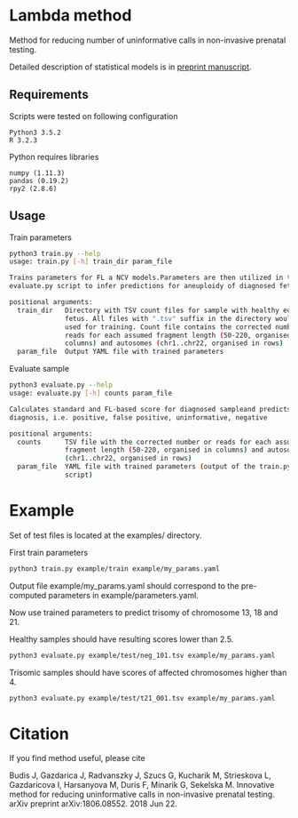 # Lambda method

Method for reducing number of uninformative calls in non-invasive prenatal testing.

Detailed description of statistical models is in [preprint manuscript](https://www.biorxiv.org/content/early/2018/06/22/353862).

## Requirements
Scripts were tested on following configuration
```
Python3 3.5.2
R 3.2.3
```

Python requires libraries
```
numpy (1.11.3)
pandas (0.19.2)
rpy2 (2.8.6)
```

## Usage

Train parameters
```bash
python3 train.py --help
usage: train.py [-h] train_dir param_file

Trains parameters for FL a NCV models.Parameters are then utilized in the
evaluate.py script to infer predictions for aneuploidy of diagnosed fetus

positional arguments:
  train_dir   Directory with TSV count files for sample with healthy euploid
              fetus. All files with ".tsv" suffix in the directory would be
              used for training. Count file contains the corrected number or
              reads for each assumed fragment length (50-220, organised in
              columns) and autosomes (chr1..chr22, organised in rows)
  param_file  Output YAML file with trained parameters

```

Evaluate sample
```bash
python3 evaluate.py --help
usage: evaluate.py [-h] counts param_file

Calculates standard and FL-based score for diagnosed sampleand predicts
diagnosis, i.e. positive, false positive, uninformative, negative

positional arguments:
  counts      TSV file with the corrected number or reads for each assumed
              fragment length (50-220, organised in columns) and autosomes
              (chr1..chr22, organised in rows)
  param_file  YAML file with trained parameters (output of the train.py
              script)

```

# Example

Set of test files is located at the examples/ directory.

First train parameters 
```bash
python3 train.py example/train example/my_params.yaml
```

Output file example/my_params.yaml should correspond to the pre-computed parameters in example/parameters.yaml.

Now use trained parameters to predict trisomy of chromosome 13, 18 and 21.

Healthy samples should have resulting scores lower than 2.5.
```bash
python3 evaluate.py example/test/neg_101.tsv example/my_params.yaml
```

Trisomic samples should have scores of affected chromosomes higher than 4. 
```bash
python3 evaluate.py example/test/t21_001.tsv example/my_params.yaml
```

# Citation
If you find method useful, please cite 

Budis J, Gazdarica J, Radvanszky J, Szucs G, Kucharik M, Strieskova L, Gazdaricova I, Harsanyova M, Duris F, Minarik G, Sekelska M. Innovative method for reducing uninformative calls in non-invasive prenatal testing. arXiv preprint arXiv:1806.08552. 2018 Jun 22.
